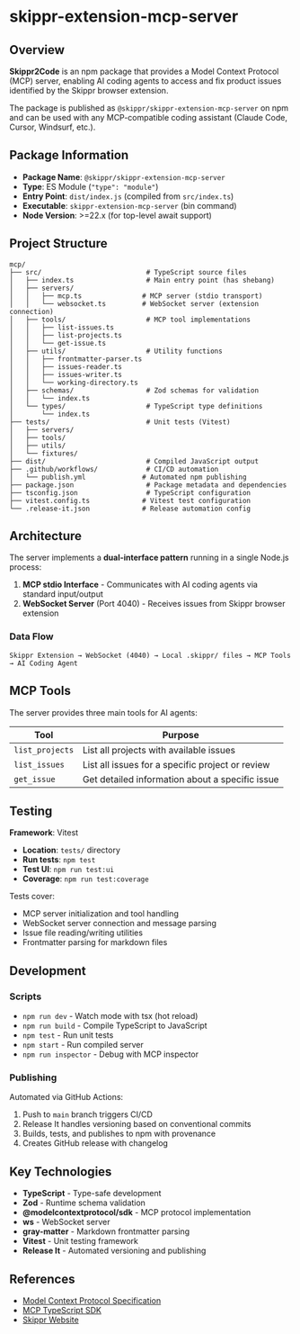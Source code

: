 # skippr-extension-mcp-server

## Overview

**Skippr2Code** is an npm package that provides a Model Context Protocol (MCP) server, enabling AI coding agents to access and fix product issues identified by the Skippr browser extension.

The package is published as `@skippr/skippr-extension-mcp-server` on npm and can be used with any MCP-compatible coding assistant (Claude Code, Cursor, Windsurf, etc.).

## Package Information

- **Package Name**: `@skippr/skippr-extension-mcp-server`
- **Type**: ES Module (`"type": "module"`)
- **Entry Point**: `dist/index.js` (compiled from `src/index.ts`)
- **Executable**: `skippr-extension-mcp-server` (bin command)
- **Node Version**: >=22.x (for top-level await support)

## Project Structure

```
mcp/
├── src/                          # TypeScript source files
│   ├── index.ts                  # Main entry point (has shebang)
│   ├── servers/
│   │   ├── mcp.ts               # MCP server (stdio transport)
│   │   └── websocket.ts         # WebSocket server (extension connection)
│   ├── tools/                    # MCP tool implementations
│   │   ├── list-issues.ts
│   │   ├── list-projects.ts
│   │   └── get-issue.ts
│   ├── utils/                    # Utility functions
│   │   ├── frontmatter-parser.ts
│   │   ├── issues-reader.ts
│   │   ├── issues-writer.ts
│   │   └── working-directory.ts
│   ├── schemas/                  # Zod schemas for validation
│   │   └── index.ts
│   └── types/                    # TypeScript type definitions
│       └── index.ts
├── tests/                        # Unit tests (Vitest)
│   ├── servers/
│   ├── tools/
│   ├── utils/
│   └── fixtures/
├── dist/                         # Compiled JavaScript output
├── .github/workflows/            # CI/CD automation
│   └── publish.yml              # Automated npm publishing
├── package.json                  # Package metadata and dependencies
├── tsconfig.json                 # TypeScript configuration
├── vitest.config.ts             # Vitest test configuration
└── .release-it.json             # Release automation config

```

## Architecture

The server implements a **dual-interface pattern** running in a single Node.js process:

1. **MCP stdio Interface** - Communicates with AI coding agents via standard input/output
2. **WebSocket Server** (Port 4040) - Receives issues from Skippr browser extension

### Data Flow

```
Skippr Extension → WebSocket (4040) → Local .skippr/ files → MCP Tools → AI Coding Agent
```

## MCP Tools

The server provides three main tools for AI agents:

| Tool | Purpose |
|------|---------|
| `list_projects` | List all projects with available issues |
| `list_issues` | List all issues for a specific project or review |
| `get_issue` | Get detailed information about a specific issue |

## Testing

**Framework**: Vitest

- **Location**: `tests/` directory
- **Run tests**: `npm test`
- **Test UI**: `npm run test:ui`
- **Coverage**: `npm run test:coverage`

Tests cover:
- MCP server initialization and tool handling
- WebSocket server connection and message parsing
- Issue file reading/writing utilities
- Frontmatter parsing for markdown files

## Development

### Scripts

- `npm run dev` - Watch mode with tsx (hot reload)
- `npm run build` - Compile TypeScript to JavaScript
- `npm test` - Run unit tests
- `npm start` - Run compiled server
- `npm run inspector` - Debug with MCP inspector

### Publishing

Automated via GitHub Actions:
1. Push to `main` branch triggers CI/CD
2. Release It handles versioning based on conventional commits
3. Builds, tests, and publishes to npm with provenance
4. Creates GitHub release with changelog

## Key Technologies

- **TypeScript** - Type-safe development
- **Zod** - Runtime schema validation
- **@modelcontextprotocol/sdk** - MCP protocol implementation
- **ws** - WebSocket server
- **gray-matter** - Markdown frontmatter parsing
- **Vitest** - Unit testing framework
- **Release It** - Automated versioning and publishing

## References

- [Model Context Protocol Specification](https://modelcontextprotocol.io/)
- [MCP TypeScript SDK](https://github.com/modelcontextprotocol/typescript-sdk)
- [Skippr Website](https://skippr.ai)
